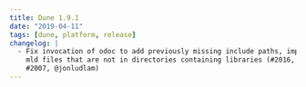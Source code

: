 ```yaml
---
title: Dune 1.9.1
date: "2019-04-11"
tags: [dune, platform, release]
changelog: |
  - Fix invocation of odoc to add previously missing include paths, impacting
    mld files that are not in directories containing libraries (#2016, fixes
    #2007, @jonludlam)
---
```


